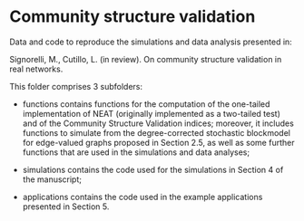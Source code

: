 # Community structure validation

Data and code to reproduce the simulations and data analysis presented in:

Signorelli, M., Cutillo, L. (in review). On community structure validation in real networks.

This folder comprises 3 subfolders:

- functions contains functions for the computation of the one-tailed implementation of NEAT (originally implemented as a two-tailed test) and of the Community Structure Validation indices; moreover, it includes functions to simulate from the degree-corrected stochastic blockmodel for edge-valued graphs proposed in Section 2.5, as well as some further functions that are used in the simulations and data analyses;

- simulations contains the code used for the simulations in Section 4 of the manuscript;

- applications contains the code used in the example applications presented in Section 5.

